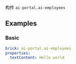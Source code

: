 构件 `ai-portal.ai-employees`

## Examples

### Basic

```yaml preview
brick: ai-portal.ai-employees
properties:
  textContent: Hello world
```
